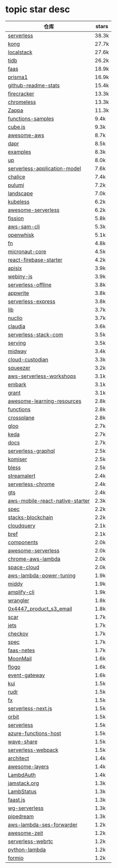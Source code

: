 # topic star desc 




|  仓库   | stars  | 
|-----|-------| 
|[serverless](https://github.com/serverless/serverless.git)|38.3k|
|[kong](https://github.com/Kong/kong.git)|27.7k|
|[localstack](https://github.com/localstack/localstack.git)|27.6k|
|[tidb](https://github.com/pingcap/tidb.git)|26.2k|
|[faas](https://github.com/openfaas/faas.git)|18.9k|
|[prisma1](https://github.com/prisma/prisma1.git)|16.9k|
|[github-readme-stats](https://github.com/anuraghazra/github-readme-stats.git)|15.4k|
|[firecracker](https://github.com/firecracker-microvm/firecracker.git)|13.3k|
|[chromeless](https://github.com/prisma-archive/chromeless.git)|13.3k|
|[Zappa](https://github.com/Miserlou/Zappa.git)|11.3k|
|[functions-samples](https://github.com/firebase/functions-samples.git)|9.4k|
|[cube.js](https://github.com/cube-js/cube.js.git)|9.3k|
|[awesome-aws](https://github.com/donnemartin/awesome-aws.git)|8.7k|
|[dapr](https://github.com/dapr/dapr.git)|8.5k|
|[examples](https://github.com/serverless/examples.git)|8.3k|
|[up](https://github.com/apex/up.git)|8.0k|
|[serverless-application-model](https://github.com/aws/serverless-application-model.git)|7.6k|
|[chalice](https://github.com/aws/chalice.git)|7.4k|
|[pulumi](https://github.com/pulumi/pulumi.git)|7.2k|
|[landscape](https://github.com/cncf/landscape.git)|7.0k|
|[kubeless](https://github.com/kubeless/kubeless.git)|6.2k|
|[awesome-serverless](https://github.com/anaibol/awesome-serverless.git)|6.2k|
|[fission](https://github.com/fission/fission.git)|5.8k|
|[aws-sam-cli](https://github.com/aws/aws-sam-cli.git)|5.3k|
|[openwhisk](https://github.com/apache/openwhisk.git)|5.1k|
|[fn](https://github.com/fnproject/fn.git)|4.8k|
|[micronaut-core](https://github.com/micronaut-projects/micronaut-core.git)|4.5k|
|[react-firebase-starter](https://github.com/kriasoft/react-firebase-starter.git)|4.2k|
|[apisix](https://github.com/apache/apisix.git)|3.9k|
|[webiny-js](https://github.com/webiny/webiny-js.git)|3.9k|
|[serverless-offline](https://github.com/dherault/serverless-offline.git)|3.8k|
|[appwrite](https://github.com/appwrite/appwrite.git)|3.8k|
|[serverless-express](https://github.com/vendia/serverless-express.git)|3.8k|
|[lib](https://github.com/stdlib/lib.git)|3.7k|
|[nuclio](https://github.com/nuclio/nuclio.git)|3.7k|
|[claudia](https://github.com/claudiajs/claudia.git)|3.6k|
|[serverless-stack-com](https://github.com/AnomalyInnovations/serverless-stack-com.git)|3.5k|
|[serving](https://github.com/knative/serving.git)|3.5k|
|[midway](https://github.com/midwayjs/midway.git)|3.4k|
|[cloud-custodian](https://github.com/cloud-custodian/cloud-custodian.git)|3.3k|
|[squeezer](https://github.com/SqueezerIO/squeezer.git)|3.2k|
|[aws-serverless-workshops](https://github.com/aws-samples/aws-serverless-workshops.git)|3.1k|
|[embark](https://github.com/embarklabs/embark.git)|3.1k|
|[grant](https://github.com/simov/grant.git)|3.1k|
|[awesome-learning-resources](https://github.com/lauragift21/awesome-learning-resources.git)|2.8k|
|[functions](https://github.com/iron-io/functions.git)|2.8k|
|[crossplane](https://github.com/crossplane/crossplane.git)|2.8k|
|[gloo](https://github.com/solo-io/gloo.git)|2.7k|
|[keda](https://github.com/kedacore/keda.git)|2.7k|
|[docs](https://github.com/knative/docs.git)|2.7k|
|[serverless-graphql](https://github.com/serverless/serverless-graphql.git)|2.5k|
|[komiser](https://github.com/mlabouardy/komiser.git)|2.5k|
|[bless](https://github.com/Netflix/bless.git)|2.5k|
|[streamalert](https://github.com/airbnb/streamalert.git)|2.4k|
|[serverless-chrome](https://github.com/adieuadieu/serverless-chrome.git)|2.4k|
|[gts](https://github.com/AppScale/gts.git)|2.4k|
|[aws-mobile-react-native-starter](https://github.com/amazon-archives/aws-mobile-react-native-starter.git)|2.3k|
|[spec](https://github.com/cloudevents/spec.git)|2.2k|
|[stacks-blockchain](https://github.com/blockstack/stacks-blockchain.git)|2.2k|
|[cloudquery](https://github.com/t9tio/cloudquery.git)|2.1k|
|[bref](https://github.com/brefphp/bref.git)|2.1k|
|[components](https://github.com/serverless/components.git)|2.0k|
|[awesome-serverless](https://github.com/pmuens/awesome-serverless.git)|2.0k|
|[chrome-aws-lambda](https://github.com/alixaxel/chrome-aws-lambda.git)|2.0k|
|[space-cloud](https://github.com/spaceuptech/space-cloud.git)|2.0k|
|[aws-lambda-power-tuning](https://github.com/alexcasalboni/aws-lambda-power-tuning.git)|1.9k|
|[middy](https://github.com/middyjs/middy.git)|1.9k|
|[amplify-cli](https://github.com/aws-amplify/amplify-cli.git)|1.9k|
|[wrangler](https://github.com/cloudflare/wrangler.git)|1.8k|
|[0x4447_product_s3_email](https://github.com/0x4447/0x4447_product_s3_email.git)|1.8k|
|[scar](https://github.com/cloudkj/scar.git)|1.7k|
|[jets](https://github.com/boltops-tools/jets.git)|1.7k|
|[checkov](https://github.com/bridgecrewio/checkov.git)|1.7k|
|[spec](https://github.com/oam-dev/spec.git)|1.7k|
|[faas-netes](https://github.com/openfaas/faas-netes.git)|1.7k|
|[MoonMail](https://github.com/MoonMail/MoonMail.git)|1.6k|
|[flogo](https://github.com/TIBCOSoftware/flogo.git)|1.6k|
|[event-gateway](https://github.com/serverless/event-gateway.git)|1.6k|
|[kui](https://github.com/IBM/kui.git)|1.5k|
|[rudr](https://github.com/oam-dev/rudr.git)|1.5k|
|[fx](https://github.com/metrue/fx.git)|1.5k|
|[serverless-next.js](https://github.com/serverless-nextjs/serverless-next.js.git)|1.5k|
|[orbit](https://github.com/orbitdb/orbit.git)|1.5k|
|[serverless](https://github.com/phodal/serverless.git)|1.5k|
|[azure-functions-host](https://github.com/Azure/azure-functions-host.git)|1.5k|
|[wave-share](https://github.com/ggerganov/wave-share.git)|1.5k|
|[serverless-webpack](https://github.com/serverless-heaven/serverless-webpack.git)|1.5k|
|[architect](https://github.com/architect/architect.git)|1.4k|
|[awesome-layers](https://github.com/mthenw/awesome-layers.git)|1.4k|
|[LambdAuth](https://github.com/danilop/LambdAuth.git)|1.4k|
|[jamstack.org](https://github.com/jamstack/jamstack.org.git)|1.3k|
|[LambStatus](https://github.com/ks888/LambStatus.git)|1.3k|
|[faast.js](https://github.com/faastjs/faast.js.git)|1.3k|
|[wg-serverless](https://github.com/cncf/wg-serverless.git)|1.3k|
|[pipedream](https://github.com/PipedreamHQ/pipedream.git)|1.3k|
|[aws-lambda-ses-forwarder](https://github.com/arithmetric/aws-lambda-ses-forwarder.git)|1.2k|
|[awesome-zeit](https://github.com/vercel/awesome-zeit.git)|1.2k|
|[serverless-webrtc](https://github.com/cjb/serverless-webrtc.git)|1.2k|
|[python-lambda](https://github.com/nficano/python-lambda.git)|1.2k|
|[formio](https://github.com/formio/formio.git)|1.2k|
